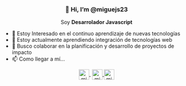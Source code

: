 <p>
  <h3 align='center'>👋 Hi, I’m @miguejs23</h3>
</p>
<p align='center'>
  Soy <b>Desarrolador Javascript</b>
</p>
<ul>
  <li>👀 Estoy Interesado en el continuo aprendizaje de nuevas tecnologías</li>
  <li>🌱 Estoy actualmente aprendiendo integración de tecnologías web</li>
  <li>💞️ Busco colaborar en la planificación y desarrollo de proyectos de impacto</li>  
  <li>📫 Como llegar a mí...</li>
</ul>
<p align="center">
   <a href="#" target="blank" style='margin-right:4px'>
    <img align="center" src="https://user-images.githubusercontent.com/102398717/160223388-83f01ce1-763c-4a31-9868-c507b1725d87.png" alt="midudev" height="28px" width="28px" />
  </a>
  <a href="#" target="blank">
    <img align="center" src="https://user-images.githubusercontent.com/102398717/160223429-e6ffea49-24f0-4e41-92c7-4cbeb5248011.png" alt="midu.dev" height="28px" width="28px" />
  </a>
  <a href="#" target="blank">
    <img align="center" src="https://user-images.githubusercontent.com/102398717/160223288-286b350d-7e79-49d5-a813-29b4e7773a43.png" alt="midu.dev" height="28px" width="28px" />
  </a>
</p>
  
<!---
miguejs23/miguejs23 is a ✨ special ✨ repository because its `README.md` (this file) appears on your GitHub profile.
You can click the Preview link to take a look at your changes.
--->
